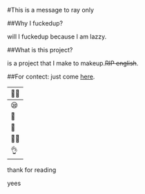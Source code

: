 #This is a message to ray only

##Why I fuckedup?

will I fuckedup because I am lazzy.

##What is this project?

is a project that I make to makeup.~~RIP english~~.


##For contect: 
just come [here](https://discord.gg/Wffc77pT).


|🙋‍♂️| 
| - |
|😪|
|👃|
|🤜|
|🙋‍♂️|
|👌|

thank for reading


yees